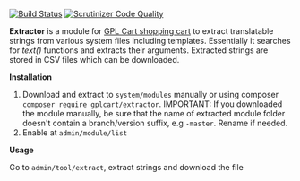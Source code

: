 [![Build Status](https://scrutinizer-ci.com/g/gplcart/extractor/badges/build.png?b=master)](https://scrutinizer-ci.com/g/gplcart/extractor/build-status/master)
[![Scrutinizer Code Quality](https://scrutinizer-ci.com/g/gplcart/extractor/badges/quality-score.png?b=master)](https://scrutinizer-ci.com/g/gplcart/extractor/?branch=master)

**Extractor** is a module for [GPL Cart shopping cart](https://github.com/gplcart/gplcart) to extract translatable strings from various system files including templates.
Essentially it searches for *text()* functions and extracts their arguments. Extracted strings are stored in CSV files which can be downloaded.

**Installation**

1. Download and extract to `system/modules` manually or using composer `composer require gplcart/extractor`. IMPORTANT: If you downloaded the module manually, be sure that the name of extracted module folder doesn't contain a branch/version suffix, e.g `-master`. Rename if needed.
2. Enable at `admin/module/list`

**Usage**

Go to `admin/tool/extract`, extract strings and download the file
